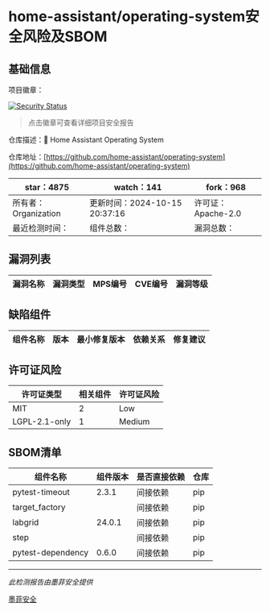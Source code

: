 # home-assistant/operating-system安全风险及SBOM

## 基础信息

项目徽章：

[![Security Status](https://www.murphysec.com/platform3/v31/badge/1846624015505719296.svg)](https://www.murphysec.com/console/report/1744067383466582016/1846624015505719296)

> 点击徽章可查看详细项目安全报告

仓库描述：:beginner: Home Assistant Operating System

仓库地址：[https://github.com/home-assistant/operating-system](https://github.com/home-assistant/operating-system)

| star：4875 | watch：141 | fork：968 |
| ----------- | -------------- | ------------ |
| 所有者：Organization | 更新时间：2024-10-15 20:37:16 | 许可证：Apache-2.0 |
| 最近检测时间： | 组件总数： | 漏洞总数： |




## 漏洞列表

| 漏洞名称 | 漏洞类型 | MPS编号 | CVE编号 | 漏洞等级 |
| ------- | ------ | ------- | ------ | ----- |





## 缺陷组件

| 组件名称 | 版本 | 最小修复版本 | 依赖关系 | 修复建议 |
| -------- | ---- | ------------ | -------- | -------- |





## 许可证风险

| 许可证类型 | 相关组件 | 许可证风险 |
| ---------- | -------- | ---------- |
|MIT|2|Low|
|LGPL-2.1-only|1|Medium|




## SBOM清单

| 组件名称 | 组件版本 | 是否直接依赖 | 仓库 |
| -------- | -------- | ------------ | ---- |
|pytest-timeout|2.3.1|间接依赖|pip|
|target_factory||间接依赖|pip|
|labgrid|24.0.1|间接依赖|pip|
|step||间接依赖|pip|
|pytest-dependency|0.6.0|间接依赖|pip|


------

*此检测报告由墨菲安全提供*

[墨菲安全](www.murphysec.com)